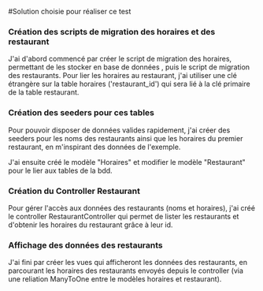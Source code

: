 

#Solution choisie pour réaliser ce test
### Création des scripts de migration des horaires et des restaurant

J'ai d'abord commencé par créer le script de migration des horaires, permettant de les stocker en base de données
, puis le script de migration des restaurants.
Pour lier les horaires au restaurant, j'ai utiliser une clé étrangère sur la table horaires ('restaurant_id') qui sera lié à la
clé primaire de la table restaurant.

### Création des seeders pour ces tables
Pour pouvoir disposer de données valides rapidement, j'ai créer des seeders pour les noms des restaurants ainsi que les horaires
du premier restaurant, en m'inspirant des données de l'exemple.

J'ai ensuite créé le modèle "Horaires" et modifier le modèle "Restaurant" pour le lier aux tables de la bdd.

### Création du Controller Restaurant
Pour gérer l'accès aux données des restaurants (noms et horaires), j'ai créé le controller RestaurantController qui permet de
lister les restaurants et d'obtenir les horaires du restaurant grâce à leur id.

### Affichage des données des restaurants
J'ai fini par créer les vues qui afficheront les données des restaurants, en parcourant les horaires des restaurants envoyés depuis
le controller (via une reliation ManyToOne entre le modèles horaires et restaurant).